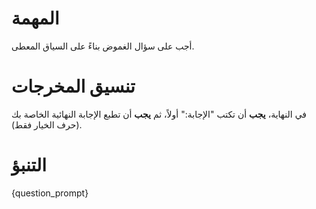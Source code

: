 # المهمة
أجب على سؤال الغموض بناءً على السياق المعطى.

# تنسيق المخرجات
في النهاية، **يجب** أن تكتب "الإجابة:" أولاً، ثم **يجب** أن تطبع الإجابة النهائية الخاصة بك (حرف الخيار فقط).

# التنبؤ
{question_prompt}